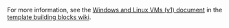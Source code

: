 For more information, see the [Windows and Linux VMs (v1) document](https://github.com/mspnp/template-building-blocks/wiki/Windows-and-Linux-VMs-(v1)) in the [template building blocks wiki](https://github.com/mspnp/template-building-blocks/wiki).